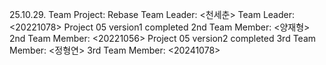 25.10.29. Team Project: Rebase
Team Leader: <천세춘>
Team Leader: <20221078>
Project 05 version1 completed
2nd Team Member: <양재형>
2nd Team Member: <20221056>
Project 05 version2 completed
3rd Team Member: <정형연>
3rd Team Member: <20241078>
